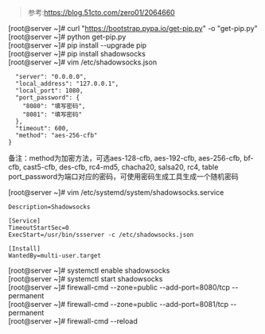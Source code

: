 >参考:https://blog.51cto.com/zero01/2064660

[root@server ~]# curl "https://bootstrap.pypa.io/get-pip.py" -o "get-pip.py"  
[root@server ~]# python get-pip.py  
[root@server ~]# pip install --upgrade pip  
[root@server ~]# pip install shadowsocks  
[root@server ~]# vim /etc/shadowsocks.json  
```{
  "server": "0.0.0.0",
  "local_address": "127.0.0.1",
  "local_port": 1080,
  "port_password": {
    "8080": "填写密码",
    "8081": "填写密码"
  },
  "timeout": 600,
  "method": "aes-256-cfb"
}
```

备注：method为加密方法，可选aes-128-cfb, aes-192-cfb, aes-256-cfb, bf-cfb, cast5-cfb, des-cfb, rc4-md5, chacha20, salsa20, rc4, table
port_password为端口对应的密码，可使用密码生成工具生成一个随机密码

[root@server ~]# vim /etc/systemd/system/shadowsocks.service
```[Unit]
Description=Shadowsocks

[Service]
TimeoutStartSec=0
ExecStart=/usr/bin/ssserver -c /etc/shadowsocks.json

[Install]
WantedBy=multi-user.target
```

[root@server ~]# systemctl enable shadowsocks  
[root@server ~]# systemctl start shadowsocks  
[root@server ~]# firewall-cmd --zone=public --add-port=8080/tcp --permanent  
[root@server ~]# firewall-cmd --zone=public --add-port=8081/tcp --permanent  
[root@server ~]# firewall-cmd --reload
